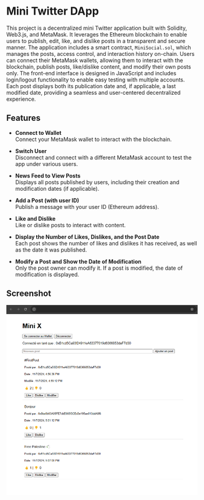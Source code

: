 # Mini Twitter DApp

This project is a decentralized mini Twitter application built with Solidity, Web3.js, and MetaMask. It leverages the Ethereum blockchain to enable users to publish, edit, like, and dislike posts in a transparent and secure manner. The application includes a smart contract, `MiniSocial.sol`, which manages the posts, access control, and interaction history on-chain. Users can connect their MetaMask wallets, allowing them to interact with the blockchain, publish posts, like/dislike content, and modify their own posts only. The front-end interface is designed in JavaScript and includes login/logout functionality to enable easy testing with multiple accounts. Each post displays both its publication date and, if applicable, a last modified date, providing a seamless and user-centered decentralized experience.

## Features

- **Connect to Wallet**  
  Connect your MetaMask wallet to interact with the blockchain.

- **Switch User**  
  Disconnect and connect with a different MetaMask account to test the app under various users.

- **News Feed to View Posts**  
  Displays all posts published by users, including their creation and modification dates (if applicable).

- **Add a Post (with user ID)**  
  Publish a message with your user ID (Ethereum address).

- **Like and Dislike**  
  Like or dislike posts to interact with content.

- **Display the Number of Likes, Dislikes, and the Post Date**  
  Each post shows the number of likes and dislikes it has received, as well as the date it was published.

- **Modify a Post and Show the Date of Modification**  
  Only the post owner can modify it. If a post is modified, the date of modification is displayed.

## Screenshot

![Mini Twitter App Screenshot](https://github.com/abd-ibn/Twitter-DAPP-/blob/main/screenshot.png)
